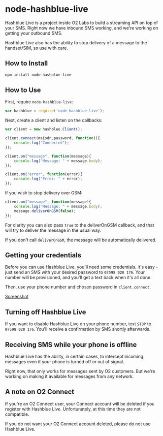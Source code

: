 # node-hashblue-live

Hashblue Live is a project inside O2 Labs to build a streaming API 
on top of your SMS. Right now we have inbound SMS working, and we're 
working on getting your outbound SMS.

Hashblue Live also has the ability to stop delivery of a message to 
the handset/SIM, so use with care.

## How to Install

```bash
npm install node-hashblue-live
```

## How to Use

First, require `node-hashblue-live`:

```js
var hashblue = require('node-hashblue-live');
```

Next, create a client and listen on the callbacks:

```js
var client = new hashblue.Client();

client.connect(msisdn,password, function(){
	console.log("Connected");
});

client.on("message", function(message){
	console.log("Message: " + message.body);
});

client.on("error", function(error){
	console.log("Error: " + error);
});
```

If you wish to stop delivery over GSM:
```js
client.on("message", function(message){
	console.log("Message: " + message.body);
	message.deliverOnGSM(false);
});
```

For clarity you can also pass `true` to the deliverOnGSM 
callback, and that will try to deliver the message in the usual way.

If you don't call `deliverOnGSM`, the message will be 
automatically delivered.

## Getting your credentials

Before you can use Hashblue Live, you'll need some credentials. It's 
easy - just send an SMS with your desired password to `07598 020 176`. Your
number will be provisioned, and you'll get a text back when it's all
done.

Then, use your phone number and chosen password in `client.connect`.

[Screenshot](node-hashblue-live/blob/master/setup.png)

## Turning off Hashblue Live

If you want to disable Hashblue Live on your phone number, text
`STOP` to `07598 020 176`. You'll receive a confirmation by SMS shortly
afterwards.

## Receiving SMS while your phone is offline

Hashblue Live has the ability, in certain cases, to intercept 
incoming messages even if your phone is turned off or out of 
signal.

Right now, that only works for messages sent by O2 customers. But
we're working on making it available for messages from any network.

## A note on O2 Connect

If you're an O2 Connect user, your Connect account will be deleted if
you register with Hashblue Live. Unfortunately, at this time they are
not compatible.

If you do not want your O2 Connect account deleted, please do not use
Hashblue Live.